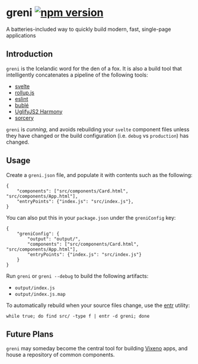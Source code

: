 # greni [![npm version](https://badge.fury.io/js/greni.svg)](https://badge.fury.io/js/greni)
A batteries-included way to quickly build modern, fast, single-page applications

## Introduction

`greni` is the Icelandic word for the den of a fox. It is also a build tool that
intelligently concatenates a pipeline of the following tools:

* [svelte](http://svelte.technology)
* [rollup.js](http://rollupjs.org)
* [eslint](http://eslint.org)
* [bublé](http://buble.surge.sh)
* [UglifyJS2 Harmony](https://www.npmjs.com/package/uglify-js-harmony)
* [sorcery](https://www.npmjs.com/package/sorcery)

`greni` is *cunning*, and avoids rebuilding your `svelte` component files unless
they have changed or the build configuration (i.e. `debug` vs `production`) has
changed.

## Usage

Create a `greni.json` file, and populate it with contents such as the following:

    {
        "components": ["src/components/Card.html", "src/components/App.html"],
        "entryPoints": {"index.js": "src/index.js"},
    }

You can also put this in your `package.json` under the `greniConfig` key:

    {
        "greniConfig": {
            "output": "output/",
            "components": ["src/components/Card.html", "src/components/App.html"],
            "entryPoints": {"index.js": "src/index.js"}
        }
    }

Run `greni` or `greni --debug` to build the following artifacts:

* `output/index.js`
* `output/index.js.map`

To automatically rebuild when your source files change, use the
[entr](http://entrproject.org/) utility:

    while true; do find src/ -type f | entr -d greni; done

## Future Plans

`greni` may someday become the central tool for building
[Vixeno](https://vixeno.com) apps, and house a repository of common
components.
